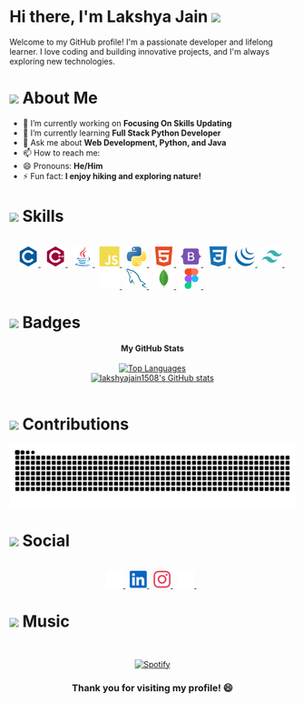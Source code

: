 # Hi there, I'm Lakshya Jain   <img src="https://d3beq4llg5odue.cloudfront.net/d34mgf%2Fpreview%2F67906012%2Fmain_large.gif?response-content-disposition=inline%3Bfilename%3D%22main_large.gif%22%3B&response-content-type=image%2Fgif&Expires=1749394886&Signature=FgKCpH8mrqZo5ITrkplREzwvDyFvg~-wKIFdK9jbLGkCic4LF3~8aw3-klWoYoBQFZe6lYScGq23~92SWJESebVfT3cC1xwsQz2asCkkW-HQ6RYAErMOxsHbrp~uE-ZCBdMsjkCq~7XZQFDfkMrLlbM1Yn61X~Qj6465Di1CLFmFTOSwHXIUCQXUR2RKz4gcEYWtGC9HsfgYhpk5pI~Ud3j7Hdg0dU5CqzmQUcR3kA1dzY5glo0-TUA4QPtQ7tsDHu~vNPaBti1AMYG5R7KDO~G8B1uiv6S5Wwcw6GbhWOOThXeL2~pRz1YOF6UiLj-gK4V5stkWwuwEdrUXgLggkw__&Key-Pair-Id=APKAJT5WQLLEOADKLHBQ" width="35">

Welcome to my GitHub profile! I'm a passionate developer and lifelong learner. I love coding and building innovative projects, and I'm always exploring new technologies.

<h1>
<img src="https://em-content.zobj.net/source/noto-emoji-animations/344/rocket_1f680.gif" width="30"> About Me
</h1>

- 🔭 I’m currently working on **Focusing On Skills Updating**
- 🌱 I’m currently learning **Full Stack Python Developer**
- 💬 Ask me about **Web Development, Python, and Java**
- 📫 How to reach me:
- 😄 Pronouns: **He/Him**
- ⚡ Fun fact: **I enjoy hiking and exploring nature!**


<h1>
 <img src="https://d2tcgf3zx24xll.cloudfront.net/s8wkgf%2Fpreview%2F67905968%2Fmain_large.gif?response-content-disposition=inline%3Bfilename%3D%22main_large.gif%22%3B&response-content-type=image%2Fgif&Expires=1749394807&Signature=eEgJJQp54zK89JruTXANG775GKsX3OOiokA3y9ufZyUW5NLee6yrbv5OON~zXUbseeOCLSJWHKxbIF2K9BB4WcpYIMGvf6A4CNWn2-rLsfEBke1zJV~8H4C7EiSBdW4~PifTdw3Cslp64oc5Q~9PFI8Zhik-eyPkl9enkW~B~gMu~F0o23efXwUWOOYe6DBfw7U~oc8sXEkm4~2RLas34TdptHyOyF9D5t1douE6T6288FsUIrv5g-cEnJ5pE-e3pPDLurNdeEfqpAfTFtILxpUuIu7L8wASvjzX6OFVo-W6qXSRgmJZf53qzb8ejfKE9uYBtb5TFVSUUxKQCXE3-Q__&Key-Pair-Id=APKAJT5WQLLEOADKLHBQ" width="40">  Skills 
</h1>


<div align="center">
<br/>
<a href="https://docs.microsoft.com/en-us/cpp/?view=msvc-170" target="_blank" rel="noreferrer"><picture>
<img height="36" width="36" src="https://raw.githubusercontent.com/ShahVandit8/profile-x/refs/heads/main/public/icons/skills/c-colored.svg" alt="C" />
</picture></a> &nbsp;
<a href="https://docs.microsoft.com/en-us/cpp/?view=msvc-170" target="_blank" rel="noreferrer"><picture>
<img height="36" width="36" src="https://raw.githubusercontent.com/ShahVandit8/profile-x/refs/heads/main/public/icons/skills/cplusplus-colored.svg" alt="C++" />
</picture></a> &nbsp;
<a href="https://www.oracle.com/java/" target="_blank" rel="noreferrer"><picture>
<img height="36" width="36" src="https://raw.githubusercontent.com/ShahVandit8/profile-x/refs/heads/main/public/icons/skills/java-colored.svg" alt="Java" />
</picture></a> &nbsp;
<a href="https://developer.mozilla.org/en-US/docs/Web/JavaScript" target="_blank" rel="noreferrer"><picture>
<img height="36" width="36" src="https://raw.githubusercontent.com/ShahVandit8/profile-x/refs/heads/main/public/icons/skills/javascript-colored.svg" alt="JavaScript" />
</picture></a> &nbsp;
<a href="https://www.python.org/" target="_blank" rel="noreferrer"><picture>
<img height="36" width="36" src="https://raw.githubusercontent.com/ShahVandit8/profile-x/refs/heads/main/public/icons/skills/python-colored.svg" alt="Python" />
</picture></a> &nbsp;
<a href="https://developer.mozilla.org/en-US/docs/Glossary/HTML5" target="_blank" rel="noreferrer"><picture>
<img height="36" width="36" src="https://raw.githubusercontent.com/ShahVandit8/profile-x/refs/heads/main/public/icons/skills/html5-colored.svg" alt="HTML5" />
</picture></a> &nbsp;
<a href="https://getbootstrap.com/" target="_blank" rel="noreferrer"><picture>
<img height="36" width="36" src="https://raw.githubusercontent.com/ShahVandit8/profile-x/refs/heads/main/public/icons/skills/bootstrap-colored.svg" alt="Bootstrap" />
</picture></a> &nbsp;
<a href="https://www.w3.org/TR/CSS/#css" target="_blank" rel="noreferrer"><picture>
<img height="36" width="36" src="https://raw.githubusercontent.com/ShahVandit8/profile-x/refs/heads/main/public/icons/skills/css3-colored.svg" alt="CSS3" />
</picture></a> &nbsp;
<a href="https://jquery.com/" target="_blank" rel="noreferrer"><picture>
<img height="36" width="36" src="https://raw.githubusercontent.com/ShahVandit8/profile-x/refs/heads/main/public/icons/skills/jquery-colored.svg" alt="JQuery" />
</picture></a> &nbsp;
<a href="https://tailwindcss.com/" target="_blank" rel="noreferrer"><picture>
<img height="36" width="36" src="https://raw.githubusercontent.com/ShahVandit8/profile-x/refs/heads/main/public/icons/skills/tailwindcss-colored.svg" alt="TailwindCSS" />
</picture></a> &nbsp;
<a href="https://www.djangoproject.com/" target="_blank" rel="noreferrer"><picture>
<img height="36" width="36" src="https://raw.githubusercontent.com/ShahVandit8/profile-x/refs/heads/main/public/icons/skills/django-colored-dark.svg" alt="Django" />
</picture></a> &nbsp;
<a href="https://www.mysql.com/" target="_blank" rel="noreferrer"><picture>
<img height="36" width="36" src="https://raw.githubusercontent.com/ShahVandit8/profile-x/refs/heads/main/public/icons/skills/mysql-colored.svg" alt="MySQL" />
</picture></a> &nbsp;
<a href="https://www.mongodb.com/" target="_blank" rel="noreferrer"><picture>
<img height="36" width="36" src="https://raw.githubusercontent.com/ShahVandit8/profile-x/refs/heads/main/public/icons/skills/mongodb-colored.svg" alt="MongoDB" />
</picture></a> &nbsp;
<a href="https://www.figma.com/" target="_blank" rel="noreferrer"><picture>
<img height="36" width="36" src="https://raw.githubusercontent.com/ShahVandit8/profile-x/refs/heads/main/public/icons/skills/figma-colored.svg" alt="Figma" />
</picture></a> &nbsp;
</div>

<h1>
<img src="https://media0.giphy.com/media/v1.Y2lkPTc5MGI3NjExbWo4NzNxNjF5djN2bXg4OGl3YWFsbnNhcmp2NHQ5MXhnMXh6b3hkdiZlcD12MV9pbnRlcm5hbF9naWZfYnlfaWQmY3Q9cw/gJnjM552Kz2uUQvJEf/giphy.gif" width="35"> Badges
</h1>
<div align="center">
  
#### My GitHub Stats


<a href="https://github.com/lakshyajain1508"><img src="https://github-readme-stats.vercel.app/api/top-langs/?username=lakshyajain1508&langs_count=10&title_color=ffffff&text_color=ffffff&icon_color=0891b2&bg_color=1c1917&hide_border=true&locale=en&custom_title=Top%20%Languages" alt="Top Languages" /></a> <br/>
<a href="http://www.github.com/lakshyajain1508"><img src="https://github-readme-stats.vercel.app/api?username=lakshyajain1508&hide=&count_private=true&title_color=ffffff&text_color=ffffff&icon_color=0891b2&bg_color=1c1917&hide_border=true&show_icons=true" alt="lakshyajain1508's GitHub stats" /></a> <br/><br/>

</div>

<h1>
<img src="https://d1qde0807mi10y.cloudfront.net/s2imgf%2Fpreview%2F67906026%2Fmain_large.gif?response-content-disposition=inline%3Bfilename%3D%22main_large.gif%22%3B&response-content-type=image%2Fgif&Expires=1749394970&Signature=fVxHTZV3yAppqXN4ksk5z6wIR6w~VsPaGLTqP0N1S~RjpJwvcAp3FH2BulzJEsQUojgMFcioTkCMbs8ZyIuf~FeT7Ybeapv31yLhl1zneBpWwNE2AGsYzXAehfH~JwJfgXnSFahKTwPJEPL58elCFPjEMq5qyUa8Aoi~CgxdEzHynYp1xcQeiJ2W6ZEuhr043TH5q~yXDhFIeuBRQn2D3xB6E-WhFpnzw2yJ~bsbD6uxTIHLtCA7W05Rgo11fDLeGNeJUaovJDjhaxyRcwR1KAWcUJMLxPc0oHj7jAEIrGpD~r2wLeh8QSE9Zfq7ARWQQ~QUDEhCmTnDG9BR7K7wng__&Key-Pair-Id=APKAJT5WQLLEOADKLHBQ" width="60"> Contributions
</h1>

<div align="center">
  
![snake gif](https://github.com/snortsniper15/snortsniper15/blob/output/github-snake.svg)
  
</div>

<h1>
<img src="https://d1qxrac4t1asb.cloudfront.net/g983if%2Fpreview%2F67907924%2Fmain_large.gif?response-content-disposition=inline%3Bfilename%3D%22main_large.gif%22%3B&response-content-type=image%2Fgif&Expires=1749401945&Signature=I4C3AledigXqb3iPZzZIuHwI5h38DCT6RuR4LW4BHoHvKyfEJNN42JQp1qtXaBpnPup0Wqjxwiw0ubskTuOTEuGC1XSxSgtMEAGltsFnXYOISkm9Q8f5I4Vi9K~9SYlp-IaUKZpcd48ASdxrBQuw9Q5wT3ecgdE5jos0qtEwCL6U2bnTvYJg8IUWuCPowFkQeGQ2DH6zMoknC~LdPGo-clYsCRWe8Hxd19VlDULFYUejlR1B9Jz9W~B4~Bdv3gE67LntJfFtXCCVF2rw9y1nbJ3jvqcORVGU71m1iTR1wtC1CKPOwZPoUoaRJou~Dq4qtrh182jIYAQoJ3z4lPtNZA__&Key-Pair-Id=APKAJT5WQLLEOADKLHBQ" width="30"> Social
</h1>

<div align="center">
<br/>

<a href="https://www.github.com/lakshyajain1508" target="_blank" rel="noreferrer">
<picture>
<img height="30" width="30" src="https://raw.githubusercontent.com/ShahVandit8/profile-x/refs/heads/main/public/icons/socials/github-dark.svg" alt="github" />
</picture>
</a> &nbsp;
<a href="https://www.linkedin.com/in/lakshya-jain-084136361" target="_blank" rel="noreferrer">
<picture>
<img height="30" width="30" src="https://raw.githubusercontent.com/ShahVandit8/profile-x/refs/heads/main/public/icons/socials/linkedin.svg" alt="linkedin" />
</picture>
</a> &nbsp;
<a href="https://www.instagram.com/lakshya_jain15_" target="_blank" rel="noreferrer">
<picture>
<img height="30" width="30" src="https://raw.githubusercontent.com/ShahVandit8/profile-x/refs/heads/main/public/icons/socials/instagram.svg" alt="instagram" />
</picture>
</a> &nbsp;
<a href="https://www.threads.net/@lakshya_jain15_" target="_blank" rel="noreferrer">
<picture>
<img height="30" width="30" src="https://raw.githubusercontent.com/ShahVandit8/profile-x/refs/heads/main/public/icons/socials/threads-dark.svg" alt="threads" />
</picture>
</a> &nbsp;
</div>

<h1>
<img src="https://d168ijdb11kbqj.cloudfront.net/c984if%2Fpreview%2F67907960%2Fmain_large.gif?response-content-disposition=inline%3Bfilename%3D%22main_large.gif%22%3B&response-content-type=image%2Fgif&Expires=1749402177&Signature=e9DYiaBohpSfUtOiixI46uWPhrRGhHjY5CuBpDAOc~UYSzBs6TwEBsPDcOErCq7BGtbuWANWm89XRzvuX82kt4UWASFbYWGwH5ndKkNQke-rSZlhzkJ-wcWFEb0pjWHTaw3S4iPsCnsbPEBeQXd3~wjtOzy2mmsSEkxw4xa~~YR5Zmojhwlge5djBwYDEXSsGkRr1pWy1JWlpJOkrS8PIoTLfCcS61aaFXPR8PVs4SIjV8D3SprqbsGzIl6YY-MyTh6SlZw46IUtK~A7TC~Dwkt84Qgi4~~5wLK4sYxG-D2qt2qclS0rd6r8nnH8KiypjLo60y2DHt5GRttCtNVnog__&Key-Pair-Id=APKAJT5WQLLEOADKLHBQ" width="40"> Music
</h1>
<div align=center>
<br/>
 
[![Spotify](https://spotify-for-readme-sigma.vercel.app/api/spotify)]([https://open.spotify.com/user/13vxh61m2o4xkfgcot0zkgi5j](https://open.spotify.com/user/31bjxihmptihm3wesx7ghiw4m2ei?si=4f87faddbb4040cd))


### Thank you for visiting my profile! 😄

</div>

